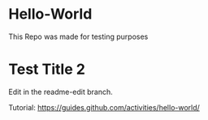 # Hello-World
This Repo was made for testing purposes

# Test Title 2

Edit in the readme-edit branch.

Tutorial:
https://guides.github.com/activities/hello-world/
